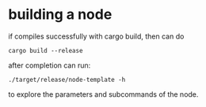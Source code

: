 # building a node

if compiles successfully with cargo build, then can do

```
cargo build --release
```

after completion can run:

```
./target/release/node-template -h
```

to explore the parameters and subcommands of the node.
